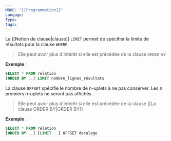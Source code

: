 ```yaml
---
MOOC: "[[Programmation]]"
Langage: 
Type: 
tags:
---
```

La [[Notion de clause|clause]] `LIMIT` permet de spécifier la limite de résultats pour la clause `WHERE`.

> Elle peut avoir plus d'intérêt si elle est précédée de la clause `ORDER BY`

**Exemple** :
```SQL
SELECT * FROM relation
[ORDER BY ..] LIMIT nombre_lignes_résultats
```

La clause `OFFSET` spécifie le nombre de n-uplets à ne pas conserver. Les n premiers n-uplets ne seront pas affichés

> Elle peut avoir plus d'intérêt si elle est précédée de la clause [[La clause ORDER BY|ORDER BY]] 

**Exemple** :
```SQL
SELECT * FROM relation
[ORDER BY ..] [LIMIT ..] OFFSET decalage
```
